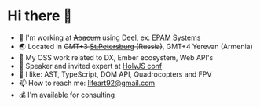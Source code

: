 # Hi there 👋

- 🧘 I'm working at ~~[Abacum](https://www.abacum.io/)~~ using [Deel](https://deel.com/referrals/Aleksandr-9Rl3aXx5), ex: [EPAM Systems](https://epam.com/)
- :earth_asia: Located in ~~GMT+3 [St.Petersburg](https://youtu.be/SUff9wXxlfE?t=11) (Russia)~~, GMT+4 Yerevan (Armenia)
- 🔭 My OSS work related to DX, Ember ecosystem, Web API's
- :mega: Speaker and invited expert at [HolyJS conf](https://holyjs.ru/en/)
- 🌱 I like: AST, TypeScript, DOM API, Quadrocopters and FPV
- 📫 How to reach me: <a href="mailto:lifeart92@gmail.com">lifeart92@gmail.com</a>
- :moneybag: I'm available for consulting

<img src="https://github-readme-stats.vercel.app/api?username=lifeart&&show_icons=true" alt="" role="presentation" />
